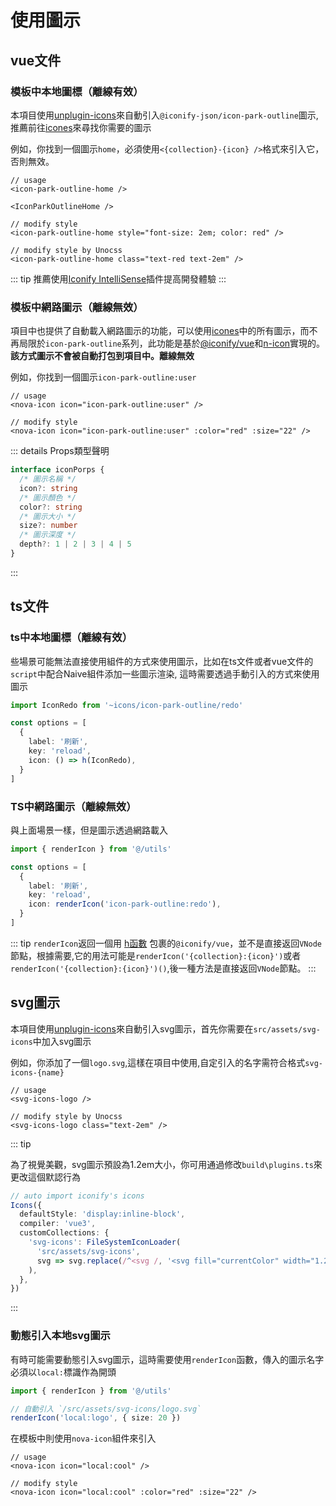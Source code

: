 # 使用圖示

## vue文件

### 模板中本地圖標（離線有效）

本項目使用[unplugin-icons](https://github.com/unplugin/unplugin-icons#auto-importing)來自動引入`@iconify-json/icon-park-outline`圖示,推薦前往[icones](https://icones.js.org/collection/icon-park-outline)來尋找你需要的圖示

例如，你找到一個圖示`home`，必須使用`<{collection}-{icon} />`格式來引入它，否則無效。

```vue
// usage
<icon-park-outline-home />

<IconParkOutlineHome />

// modify style
<icon-park-outline-home style="font-size: 2em; color: red" />

// modify style by Unocss
<icon-park-outline-home class="text-red text-2em" />
```

::: tip
推薦使用[Iconify IntelliSense](https://marketplace.visualstudio.com/items?itemName=antfu.iconify)插件提高開發體驗
:::

### 模板中網路圖示（離線無效）

項目中也提供了自動載入網路圖示的功能，可以使用[icones](https://icones.js.org/)中的所有圖示，而不再局限於`icon-park-outline`系列，此功能是基於[@iconify/vue](https://iconify.design/docs/icon-components/vue/)和[n-icon](https://www.naiveui.com/zh-CN/light/components/icon)實現的。**該方式圖示不會被自動打包到項目中。離線無效**

例如，你找到一個圖示`icon-park-outline:user`

```vue
// usage
<nova-icon icon="icon-park-outline:user" />

// modify style
<nova-icon icon="icon-park-outline:user" :color="red" :size="22" />
```

::: details Props類型聲明
```ts
interface iconPorps {
  /* 圖示名稱 */
  icon?: string
  /* 圖示顏色 */
  color?: string
  /* 圖示大小 */
  size?: number
  /* 圖示深度 */
  depth?: 1 | 2 | 3 | 4 | 5
}
```
:::

## ts文件

### ts中本地圖標（離線有效）

些場景可能無法直接使用組件的方式來使用圖示，比如在ts文件或者vue文件的`script`中配合Naive組件添加一些圖示渲染, 這時需要透過手動引入的方式來使用圖示

```ts
import IconRedo from '~icons/icon-park-outline/redo'

const options = [
  {
    label: '刷新',
    key: 'reload',
    icon: () => h(IconRedo),
  }
]
```

### TS中網路圖示（離線無效）

與上面場景一樣，但是圖示透過網路載入

```ts
import { renderIcon } from '@/utils'

const options = [
  {
    label: '刷新',
    key: 'reload',
    icon: renderIcon('icon-park-outline:redo'),
  }
]
```

::: tip
`renderIcon`返回一個用 [h函數](https://cn.vuejs.org/api/render-function.html#h) 包裹的`@iconify/vue`，並不是直接返回`VNode`節點，根據需要,它的用法可能是`renderIcon('{collection}:{icon}')`或者`renderIcon('{collection}:{icon}')()`,後一種方法是直接返回`VNode`節點。
:::

## svg圖示

本項目使用[unplugin-icons](https://github.com/unplugin/unplugin-icons#auto-importing)來自動引入svg圖示，首先你需要在`src/assets/svg-icons`中加入svg圖示

例如，你添加了一個`logo.svg`,這樣在項目中使用,自定引入的名字需符合格式`svg-icons-{name}`

```vue
// usage
<svg-icons-logo />

// modify style by Unocss
<svg-icons-logo class="text-2em" />
```

::: tip

為了視覺美觀，svg圖示預設為1.2em大小，你可用通過修改`build\plugins.ts`來更改這個默認行為

```ts
// auto import iconify's icons
Icons({
  defaultStyle: 'display:inline-block',
  compiler: 'vue3',
  customCollections: {
    'svg-icons': FileSystemIconLoader(
      'src/assets/svg-icons',
      svg => svg.replace(/^<svg /, '<svg fill="currentColor" width="1.2em" height="1.2em"')
    ),
  },
})
```
:::

### 動態引入本地svg圖示

有時可能需要動態引入svg圖示，這時需要使用`renderIcon`函數，傳入的圖示名字必須以`local:`標識作為開頭

```ts
import { renderIcon } from '@/utils'

// 自動引入 `/src/assets/svg-icons/logo.svg`
renderIcon('local:logo', { size: 20 })
```

在模板中則使用`nova-icon`組件來引入

```vue
// usage
<nova-icon icon="local:cool" />

// modify style
<nova-icon icon="local:cool" :color="red" :size="22" />
```
